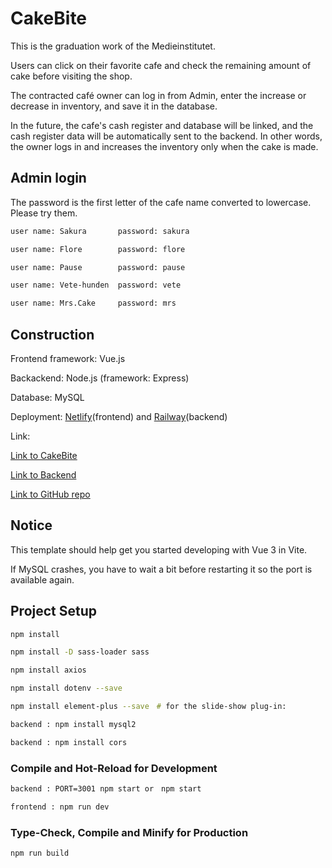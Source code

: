 # CakeBite

This is the graduation work of the Medieinstitutet.

Users can click on their favorite cafe and check the remaining amount of cake before visiting the shop.

The contracted café owner can log in from Admin, enter the increase or decrease in inventory, and save it in the database.

In the future, the cafe's cash register and database will be linked, and the cash register data will be automatically sent to the backend. In other words, the owner logs in and increases the inventory only when the cake is made.

## Admin login

The password is the first letter of the cafe name converted to lowercase.
Please try them.

```sh
user name: Sakura       password: sakura

user name: Flore        password: flore

user name: Pause        password: pause

user name: Vete-hunden  password: vete

user name: Mrs.Cake     password: mrs

```

## Construction

Frontend framework: Vue.js

Backackend: Node.js (framework: Express)

Database: MySQL

Deployment: 
[Netlify](https://www.netlify.com/)(frontend) and [Railway](https://railway.app/)(backend)
	
Link:

[Link to CakeBite](https://cakebite1.netlify.app/) 

[Link to Backend](https://cakebite-production.up.railway.app/cafes) 

[Link to GitHub repo](https://github.com/Mari-Artho/cakeBite) 

## Notice

This template should help get you started developing with Vue 3 in Vite.

If MySQL crashes, you have to wait a bit before restarting it so the port is available again.


## Project Setup

```sh
npm install

npm install -D sass-loader sass

npm install axios

npm install dotenv --save

npm install element-plus --save　# for the slide-show plug-in:

backend : npm install mysql2

backend : npm install cors

```

### Compile and Hot-Reload for Development

```sh
backend : PORT=3001 npm start or　npm start

frontend : npm run dev
```

### Type-Check, Compile and Minify for Production

```sh
npm run build
```
